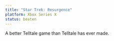 ```yaml
---
title: "Star Trek: Resurgence"
platform: Xbox Series X
status: beaten
---
```


A better Telltale game than Telltale has ever made.
